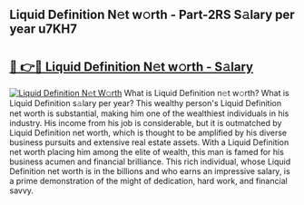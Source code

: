 ## Liquid Definition N𝚎t w𝚘rth - Part-2RS S𝚊lary per year u7KH7

# <h2><a href="http://gc3ab1.nevu.top/?p=Liquid+Definition">🔗 👉🔴 Liquid Definition N𝚎t w𝚘rth - S𝚊lary</a></h2>

[![Liquid Definition N𝚎t W𝚘rth](https://i.imgur.com/Oavwk0R.jpeg)](http://gc3ab1.nevu.top/?p=Liquid+Definition)
What is Liquid Definition n𝚎t w𝚘rth? What is Liquid Definition s𝚊lary per year?
This wealthy person's Liquid Definition net worth is substantial, making him one of the wealthiest individuals in his industry. His income from his job is considerable, but it is outmatched by Liquid Definition net worth, which is thought to be amplified by his diverse business pursuits and extensive real estate assets. With a Liquid Definition net worth placing him among the elite of wealth, this man is famed for his business acumen and financial brilliance. This rich individual, whose Liquid Definition net worth is in the billions and who earns an impressive salary, is a prime demonstration of the might of dedication, hard work, and financial savvy.
